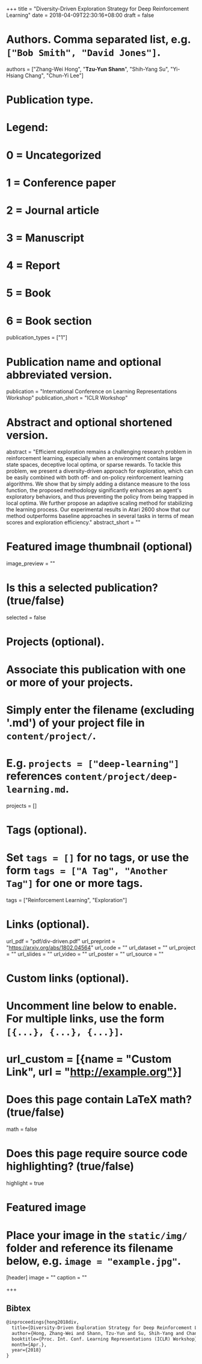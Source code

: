 +++
title = "Diversity-Driven Exploration Strategy for Deep Reinforcement Learning"
date = 2018-04-09T22:30:16+08:00
draft = false

# Authors. Comma separated list, e.g. `["Bob Smith", "David Jones"]`.
authors = ["Zhang-Wei Hong", "**Tzu-Yun Shann**", "Shih-Yang Su", "Yi-Hsiang Chang", "Chun-Yi Lee"]

# Publication type.
# Legend:
# 0 = Uncategorized
# 1 = Conference paper
# 2 = Journal article
# 3 = Manuscript
# 4 = Report
# 5 = Book
# 6 = Book section
publication_types = ["1"]

# Publication name and optional abbreviated version.
publication = "International Conference on Learning Representations Workshop"
publication_short = "ICLR Workshop"

# Abstract and optional shortened version.
abstract = "Efficient exploration remains a challenging research problem in reinforcement learning, especially when an environment contains large state spaces, deceptive local optima, or sparse rewards. To tackle this problem, we present a diversity-driven approach for exploration, which can be easily combined with both off- and on-policy reinforcement learning algorithms. We show that by simply adding a distance measure to the loss function, the proposed methodology significantly enhances an agent's exploratory behaviors, and thus preventing the policy from being trapped in local optima. We further propose an adaptive scaling method for stabilizing the learning process. Our experimental results in Atari 2600 show that our method outperforms baseline approaches in several tasks in terms of mean scores and exploration efficiency."
abstract_short = ""

# Featured image thumbnail (optional)
image_preview = ""

# Is this a selected publication? (true/false)
selected = false

# Projects (optional).
#   Associate this publication with one or more of your projects.
#   Simply enter the filename (excluding '.md') of your project file in `content/project/`.
#   E.g. `projects = ["deep-learning"]` references `content/project/deep-learning.md`.
projects = []

# Tags (optional).
#   Set `tags = []` for no tags, or use the form `tags = ["A Tag", "Another Tag"]` for one or more tags.
tags = ["Reinforcement Learning", "Exploration"]

# Links (optional).
url_pdf = "pdf/div-driven.pdf"
url_preprint = "https://arxiv.org/abs/1802.04564"
url_code = ""
url_dataset = ""
url_project = ""
url_slides = ""
url_video = ""
url_poster = ""
url_source = ""

# Custom links (optional).
#   Uncomment line below to enable. For multiple links, use the form `[{...}, {...}, {...}]`.
# url_custom = [{name = "Custom Link", url = "http://example.org"}]

# Does this page contain LaTeX math? (true/false)
math = false

# Does this page require source code highlighting? (true/false)
highlight = true

# Featured image
# Place your image in the `static/img/` folder and reference its filename below, e.g. `image = "example.jpg"`.
[header]
image = ""
caption = ""

+++

## Bibtex
```tex
@inproceedings{hong2018div,
  title={Diversity-Driven Exploration Strategy for Deep Reinforcement Learning},
  author={Hong, Zhang-Wei and Shann, Tzu-Yun and Su, Shih-Yang and Chang, Yi-Hsiang and Lee, Chun-Yi},
  booktitle={Proc. Int. Conf. Learning Representations (ICLR) Workshop},
  month={Apr.},
  year={2018}
}
```

